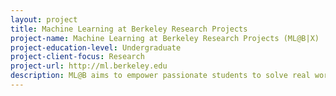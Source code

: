 ```yaml
---
layout: project 
title: Machine Learning at Berkeley Research Projects
project-name: Machine Learning at Berkeley Research Projects (ML@B|X)
project-education-level: Undergraduate
project-client-focus: Research
project-url: http://ml.berkeley.edu
description: ML@B aims to empower passionate students to solve real world data-driven  problems through collaboration with companies and internal research. \n\n ML@B will be hosting public events throughout the semester including tech talks, guest lectures, workshops, and research mixers. They are also launching two pilot programs --- research division, ML@B|X and our consulting operations, ML@B|C. Selected students will be paired with teams where they can work on projects ranging from predicting consumer trends to building computing clusters.
---
```

